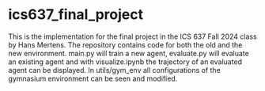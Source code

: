 # ics637_final_project

This is the implementation for the final project in the ICS 637 Fall 2024 class by Hans Mertens. The repository contains code for both the old and the new environment. main.py will train a new agent, evaluate.py will evaluate an existing agent and with visualize.ipynb the trajectory of an evaluated agent can be displayed. In utils/gym_env all configurations of the gymnasium environment can be seen and modified.
